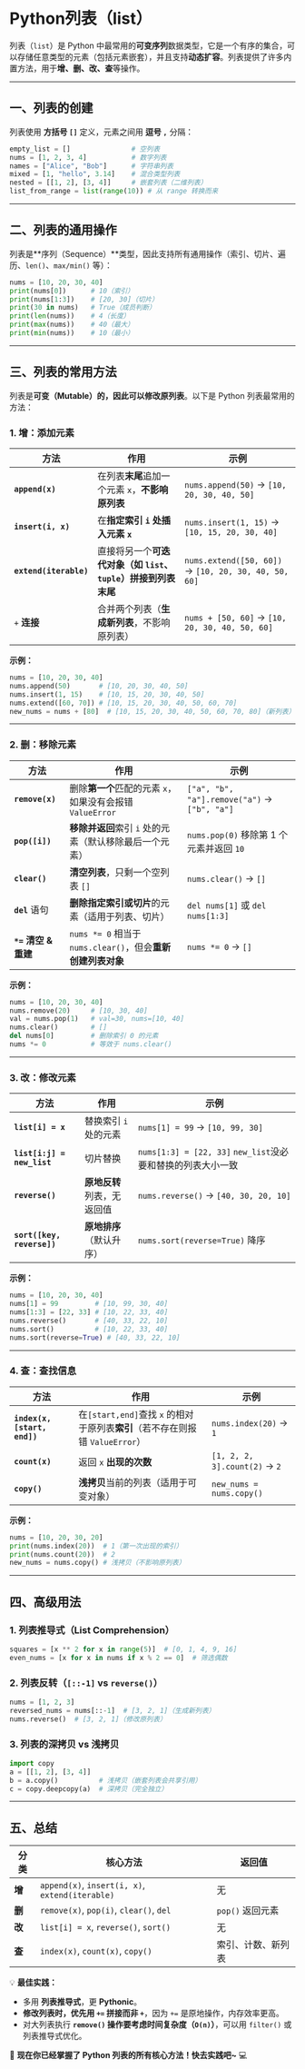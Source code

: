 # Python列表（list）

列表（`list`）是 Python 中最常用的**可变序列**数据类型，它是一个有序的集合，可以存储任意类型的元素（包括元素嵌套），并且支持**动态扩容**。列表提供了许多内置方法，用于**增、删、改、查**等操作。

---

## **一、列表的创建**

列表使用 **方括号 `[]`** 定义，元素之间用 **逗号 `,`** 分隔：

```python
empty_list = []               # 空列表
nums = [1, 2, 3, 4]           # 数字列表
names = ["Alice", "Bob"]      # 字符串列表
mixed = [1, "hello", 3.14]    # 混合类型列表
nested = [[1, 2], [3, 4]]     # 嵌套列表（二维列表）
list_from_range = list(range(10)) # 从 range 转换而来
```

---

## **二、列表的通用操作**

列表是**序列（Sequence）**类型，因此支持所有通用操作（索引、切片、遍历、`len()`、`max/min()` 等）：

```python
nums = [10, 20, 30, 40]
print(nums[0])      # 10（索引）
print(nums[1:3])    # [20, 30]（切片）
print(30 in nums)   # True（成员判断）
print(len(nums))    # 4（长度）
print(max(nums))    # 40（最大）
print(min(nums))    # 10（最小）
```

---

## **三、列表的常用方法**

列表是**可变（Mutable）**的，因此可以**修改原列表**。以下是 Python 列表最常用的方法：

### **1. 增：添加元素**

| 方法                  | 作用                                                                 | 示例                          |
|-----------------------|----------------------------------------------------------------------|-------------------------------|
| **`append(x)`**       | 在列表**末尾**追加一个元素 `x`，**不影响原列表**                     | `nums.append(50)` → `[10, 20, 30, 40, 50]` |
| **`insert(i, x)`**    | 在**指定索引 `i` 处插入元素 `x`**                                    | `nums.insert(1, 15)` → `[10, 15, 20, 30, 40]` |
| **`extend(iterable)`**| 直接将另一个**可迭代对象（如 `list`、`tuple`）拼接到列表末尾**       | `nums.extend([50, 60])` → `[10, 20, 30, 40, 50, 60]` |
| `+` **连接**          | 合并两个列表（**生成新列表**，不影响原列表）                         | `nums + [50, 60]` → `[10, 20, 30, 40, 50, 60]` |

**示例：**

```python
nums = [10, 20, 30, 40]
nums.append(50)       # [10, 20, 30, 40, 50]
nums.insert(1, 15)    # [10, 15, 20, 30, 40, 50]
nums.extend([60, 70]) # [10, 15, 20, 30, 40, 50, 60, 70]
new_nums = nums + [80]  # [10, 15, 20, 30, 40, 50, 60, 70, 80]（新列表）
```

---

### **2. 删：移除元素**

| 方法                  | 作用                                                                 | 示例                          |
|-----------------------|----------------------------------------------------------------------|-------------------------------|
| **`remove(x)`**       | 删除**第一个**匹配的元素 `x`，如果没有会报错 `ValueError`            | `["a", "b", "a"].remove("a")` → `["b", "a"]` |
| **`pop([i])`**        | **移除并返回**索引 `i` 处的元素（默认移除最后一个元素）               | `nums.pop(0)` 移除第 1 个元素并返回 `10` |
| **`clear()`**         | **清空列表**，只剩一个空列表 `[]`                                    | `nums.clear()` → `[]` |
| **`del`** 语句        | **删除指定索引或切片**的元素（适用于列表、切片）                     | `del nums[1]` 或 `del nums[1:3]` |
| **`*=` 清空 & 重建**  | `nums *= 0` 相当于 `nums.clear()`，但会**重新创建列表对象**           | `nums *= 0` → `[]` |

**示例：**

```python
nums = [10, 20, 30, 40]
nums.remove(20)     # [10, 30, 40]
val = nums.pop(1)   # val=30, nums=[10, 40]
nums.clear()        # []
del nums[0]         # 删除索引 0 的元素
nums *= 0           # 等效于 nums.clear()
```

---

### **3. 改：修改元素**

| 方法              | 作用                            | 示例                          |
|-------------------|---------------------------------|-------------------------------|
| **`list[i] = x`** | 替换索引 `i` 处的元素           | `nums[1] = 99` → `[10, 99, 30]` |
| **`list[i:j] = new_list`** | 切片替换 | `nums[1:3] = [22, 33]` `new_list`没必要和替换的列表大小一致 |
| **`reverse()`**   | **原地反转**列表，无返回值       | `nums.reverse()` → `[40, 30, 20, 10]` |
| **`sort([key, reverse])`** | **原地排序**（默认升序） | `nums.sort(reverse=True)` 降序 |

**示例：**

```python
nums = [10, 20, 30, 40]
nums[1] = 99         # [10, 99, 30, 40]
nums[1:3] = [22, 33] # [10, 22, 33, 40]
nums.reverse()       # [40, 33, 22, 10]
nums.sort()          # [10, 22, 33, 40]
nums.sort(reverse=True) # [40, 33, 22, 10]
```

---

### **4. 查：查找信息**

| 方法              | 作用                                                                 | 示例                          |
|-------------------|----------------------------------------------------------------------|-------------------------------|
| **`index(x, [start, end])`** | 在`[start,end]`查找 `x` 的相对于原列表**索引**（若不存在则报错 `ValueError`） | `nums.index(20)` → `1` |
| **`count(x)`**    | 返回 `x` **出现的次数**                                            | `[1, 2, 2, 3].count(2)` → `2` |
| **`copy()`**      | **浅拷贝**当前的列表（适用于可变对象）                              | `new_nums = nums.copy()` |

**示例：**

```python
nums = [10, 20, 30, 20]
print(nums.index(20))  # 1（第一次出现的索引）
print(nums.count(20))  # 2
new_nums = nums.copy() # 浅拷贝（不影响原列表）
```

---

## **四、高级用法**

### **1. 列表推导式（List Comprehension）**

```python
squares = [x ** 2 for x in range(5)]  # [0, 1, 4, 9, 16]
even_nums = [x for x in nums if x % 2 == 0]  # 筛选偶数
```

### **2. 列表反转（`[::-1]` vs `reverse()`）**

```python
nums = [1, 2, 3]
reversed_nums = nums[::-1]  # [3, 2, 1]（生成新列表）
nums.reverse()  # [3, 2, 1]（修改原列表）
```

### **3. 列表的深拷贝 vs 浅拷贝**

```python
import copy
a = [[1, 2], [3, 4]]
b = a.copy()          # 浅拷贝（嵌套列表会共享引用）
c = copy.deepcopy(a)  # 深拷贝（完全独立）
```

---

## **五、总结**

| **分类**   | **核心方法**              | **返回值** |
|------------|---------------------------|------------|
| **增**     | `append(x)`, `insert(i, x)`, `extend(iterable)` | 无 |
| **删**     | `remove(x)`, `pop(i)`, `clear()`, `del` | `pop()` 返回元素 |
| **改**     | `list[i] = x`, `reverse()`, `sort()` | 无 |
| **查**     | `index(x)`, `count(x)`, `copy()` | 索引、计数、新列表 |

💡 **最佳实践：**

- 多用 **列表推导式**，更 **Pythonic**。
- **修改列表时，优先用 `+=` 拼接而非 `+`**，因为 `+=` 是原地操作，内存效率更高。
- 对大列表执行 **`remove()` 操作要考虑时间复杂度（`O(n)`）**，可以用 `filter()` 或列表推导式优化。

🚀 **现在你已经掌握了 Python 列表的所有核心方法！快去实践吧~** 💻
